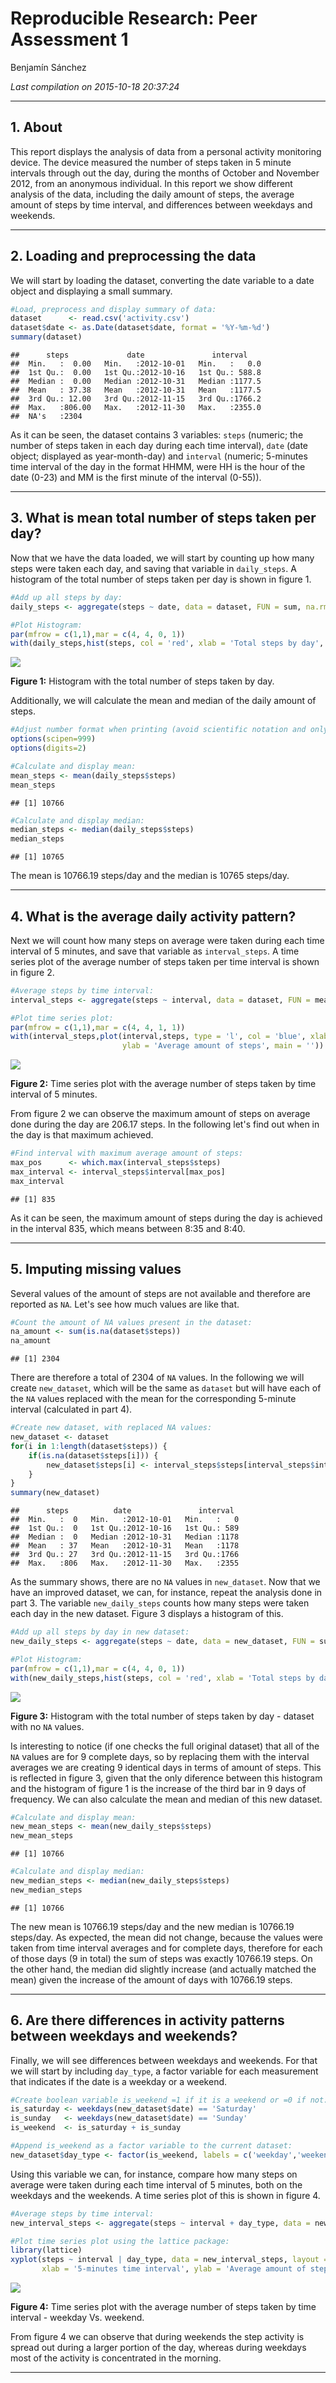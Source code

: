 # Reproducible Research: Peer Assessment 1
Benjamín Sánchez  


*Last compilation on 2015-10-18 20:37:24*  

***

## 1. About

This report displays the analysis of data from a personal activity monitoring device. The device measured the number of steps taken in 5 minute intervals through out the day, during the months of October and November 2012, from an anonymous individual. In this report we show different analysis of the data, including the daily amount of steps, the average amount of steps by time interval, and differences between weekdays and weekends.

***

## 2. Loading and preprocessing the data

We will start by loading the dataset, converting the date variable to a date object and displaying a small summary.


```r
#Load, preprocess and display summary of data:
dataset      <- read.csv('activity.csv')
dataset$date <- as.Date(dataset$date, format = '%Y-%m-%d')
summary(dataset)
```

```
##      steps             date               interval     
##  Min.   :  0.00   Min.   :2012-10-01   Min.   :   0.0  
##  1st Qu.:  0.00   1st Qu.:2012-10-16   1st Qu.: 588.8  
##  Median :  0.00   Median :2012-10-31   Median :1177.5  
##  Mean   : 37.38   Mean   :2012-10-31   Mean   :1177.5  
##  3rd Qu.: 12.00   3rd Qu.:2012-11-15   3rd Qu.:1766.2  
##  Max.   :806.00   Max.   :2012-11-30   Max.   :2355.0  
##  NA's   :2304
```

As it can be seen, the dataset contains 3 variables: `steps` (numeric; the number of steps taken in each day during each time interval), `date` (date object; displayed as year-month-day) and `interval` (numeric; 5-minutes time interval of the day in the format HHMM, were HH is the hour of the date (0-23) and MM is the first minute of the interval (0-55)).

***

## 3. What is mean total number of steps taken per day?

Now that we have the data loaded, we will start by counting up how many steps were taken each day, and saving that variable in `daily_steps`. A histogram of the total number of steps taken per day is shown in figure 1.


```r
#Add up all steps by day:
daily_steps <- aggregate(steps ~ date, data = dataset, FUN = sum, na.rm = TRUE)

#Plot Histogram:
par(mfrow = c(1,1),mar = c(4, 4, 0, 1))
with(daily_steps,hist(steps, col = 'red', xlab = 'Total steps by day', main = ''))
```

![](PA1_template_files/figure-html/unnamed-chunk-3-1.png) 

**Figure 1:** Histogram with the total number of steps taken by day.
  

Additionally, we will calculate the mean and median of the daily amount of steps.


```r
#Adjust number format when printing (avoid scientific notation and only show 2 decimal places):
options(scipen=999)
options(digits=2)

#Calculate and display mean:
mean_steps <- mean(daily_steps$steps)
mean_steps
```

```
## [1] 10766
```

```r
#Calculate and display median:
median_steps <- median(daily_steps$steps)
median_steps
```

```
## [1] 10765
```

The mean is 10766.19 steps/day and the median is 10765 steps/day.

***

## 4. What is the average daily activity pattern?

Next we will count how many steps on average were taken during each time interval of 5 minutes, and save that variable as `interval_steps`. A time series plot of the average number of steps taken per time interval is shown in figure 2.


```r
#Average steps by time interval:
interval_steps <- aggregate(steps ~ interval, data = dataset, FUN = mean, na.rm = TRUE)

#Plot time series plot:
par(mfrow = c(1,1),mar = c(4, 4, 1, 1))
with(interval_steps,plot(interval,steps, type = 'l', col = 'blue', xlab = '5-minutes time interval', 
                         ylab = 'Average amount of steps', main = ''))
```

![](PA1_template_files/figure-html/unnamed-chunk-5-1.png) 

**Figure 2:** Time series plot with the average number of steps taken by time interval of 5 minutes.
  

From figure 2 we can observe the maximum amount of steps on average done during the day are 206.17 steps. In the following let's find out when in the day is that maximum achieved.


```r
#Find interval with maximum average amount of steps:
max_pos      <- which.max(interval_steps$steps)
max_interval <- interval_steps$interval[max_pos]
max_interval
```

```
## [1] 835
```

As it can be seen, the maximum amount of steps during the day is achieved in the interval 835, which means between 8:35 and 8:40.

***

## 5. Imputing missing values

Several values of the amount of steps are not available and therefore are reported as `NA`. Let's see how much values are like that.


```r
#Count the amount of NA values present in the dataset:
na_amount <- sum(is.na(dataset$steps))
na_amount
```

```
## [1] 2304
```

There are therefore a total of 2304 of `NA` values. In the following we will create `new_dataset`, which will be the same as `dataset` but will have each of the `NA` values replaced with the mean for the corresponding 5-minute interval (calculated in part 4).


```r
#Create new dataset, with replaced NA values:
new_dataset <- dataset
for(i in 1:length(dataset$steps)) {
    if(is.na(dataset$steps[i])) {
        new_dataset$steps[i] <- interval_steps$steps[interval_steps$interval == dataset$interval[i]]
    }
}
summary(new_dataset)
```

```
##      steps          date               interval   
##  Min.   :  0   Min.   :2012-10-01   Min.   :   0  
##  1st Qu.:  0   1st Qu.:2012-10-16   1st Qu.: 589  
##  Median :  0   Median :2012-10-31   Median :1178  
##  Mean   : 37   Mean   :2012-10-31   Mean   :1178  
##  3rd Qu.: 27   3rd Qu.:2012-11-15   3rd Qu.:1766  
##  Max.   :806   Max.   :2012-11-30   Max.   :2355
```

As the summary shows, there are no `NA` values in `new_dataset`. Now that we have an improved dataset, we can, for instance, repeat the analysis done in part 3. The variable `new_daily_steps` counts how many steps were taken each day in the new dataset. Figure 3 displays a histogram of this.


```r
#Add up all steps by day in new dataset:
new_daily_steps <- aggregate(steps ~ date, data = new_dataset, FUN = sum)

#Plot Histogram:
par(mfrow = c(1,1),mar = c(4, 4, 0, 1))
with(new_daily_steps,hist(steps, col = 'red', xlab = 'Total steps by day', main = ''))
```

![](PA1_template_files/figure-html/unnamed-chunk-9-1.png) 

**Figure 3:** Histogram with the total number of steps taken by day - dataset with no `NA` values.
  

Is interesting to notice (if one checks the full original dataset) that all of the `NA` values are for 9 complete days, so by replacing them with the interval averages we are creating 9 identical days in terms of amount of steps. This is reflected in figure 3, given that the only diference between this histogram and the histogram of figure 1 is the increase of the third bar in 9 days of frequency. We can also calculate the mean and median of this new dataset.


```r
#Calculate and display mean:
new_mean_steps <- mean(new_daily_steps$steps)
new_mean_steps
```

```
## [1] 10766
```

```r
#Calculate and display median:
new_median_steps <- median(new_daily_steps$steps)
new_median_steps
```

```
## [1] 10766
```

The new mean is 10766.19 steps/day and the new median is 10766.19 steps/day. As expected, the mean did not change, because the values were taken from time interval averages and for complete days, therefore for each of those days (9 in total) the sum of steps was exactly 10766.19 steps. On the other hand, the median did slightly increase (and actually matched the mean) given the increase of the amount of days with 10766.19 steps.

***

## 6. Are there differences in activity patterns between weekdays and weekends?

Finally, we will see differences between weekdays and weekends. For that we will start by including `day_type`, a factor variable for each measurement that indicates if the date is a weekday or a weekend.


```r
#Create boolean variable is_weekend =1 if it is a weekend or =0 if not:
is_saturday <- weekdays(new_dataset$date) == 'Saturday'
is_sunday   <- weekdays(new_dataset$date) == 'Sunday'
is_weekend  <- is_saturday + is_sunday

#Append is_weekend as a factor variable to the current dataset:
new_dataset$day_type <- factor(is_weekend, labels = c('weekday','weekend'))
```

Using this variable we can, for instance, compare how many steps on average were taken during each time interval of 5 minutes, both on the weekdays and the weekends. A time series plot of this is shown in figure 4.


```r
#Average steps by time interval:
new_interval_steps <- aggregate(steps ~ interval + day_type, data = new_dataset, FUN = mean)

#Plot time series plot using the lattice package:
library(lattice)
xyplot(steps ~ interval | day_type, data = new_interval_steps, layout = c(2, 1), type = 'l', col = 'blue',
       xlab = '5-minutes time interval', ylab = 'Average amount of steps')
```

![](PA1_template_files/figure-html/unnamed-chunk-12-1.png) 

**Figure 4:** Time series plot with the average number of steps taken by time interval - weekday Vs. weekend.
  

From figure 4 we can observe that during weekends the step activity is spread out during a larger portion of the day, whereas during weekdays most of the activity is concentrated in the morning.

***
